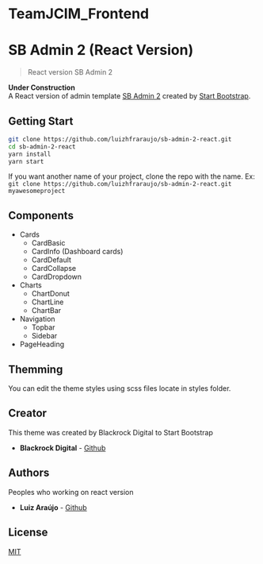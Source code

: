 # TeamJCIM_Frontend

# SB Admin 2 (React Version)

> React version SB Admin 2

**Under Construction** <br/>
A React version of admin template [SB Admin 2](https://startbootstrap.com/themes/sb-admin-2/) created by [Start Bootstrap](https://startbootstrap.com).

## Getting Start

```bash
git clone https://github.com/luizhfraraujo/sb-admin-2-react.git
cd sb-admin-2-react
yarn install
yarn start
```

If you want another name of your project, clone the repo with the name. Ex: `git clone https://github.com/luizhfraraujo/sb-admin-2-react.git myawesomeproject`

## Components

-   Cards
    -   CardBasic
    -   CardInfo (Dashboard cards)
    -   CardDefault
    -   CardCollapse
    -   CardDropdown
-   Charts
    -   ChartDonut
    -   ChartLine
    -   ChartBar
-   Navigation
    -   Topbar
    -   Sidebar
-   PageHeading

## Themming

You can edit the theme styles using scss files locate in styles folder.

## Creator

This theme was created by Blackrock Digital to Start Bootstrap

-   **Blackrock Digital** - [Github][blackrock-github]

## Authors

Peoples who working on react version

-   **Luiz Araújo** - [Github][luizhfraraujo-github]

## License

[MIT](https://github.com/BlackrockDigital/startbootstrap-sb-admin-2/blob/gh-pages/LICENSE)

<!-- Markdown link & img -->

[blackrock-github]: https://github.com/BlackrockDigital
[luizhfraraujo-github]: https://github.com/luizhfraraujo
[charts-custom]: https://blog.bitsrc.io/customizing-chart-js-in-react-2199fa81530a
[react-redux]: https://medium.com/reactbrasil/iniciando-com-redux-c14ca7b7dcf
[entendendo-react-redux]: https://medium.com/@hliojnior_34681/entenda-react-e-redux-de-uma-vez-por-todas-c761bc3194ca
